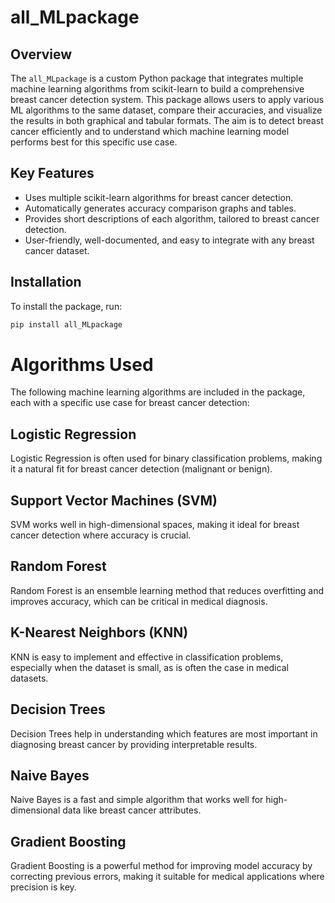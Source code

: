 # all_MLpackage

## Overview

The `all_MLpackage` is a custom Python package that integrates multiple machine learning algorithms from scikit-learn to build a comprehensive breast cancer detection system. This package allows users to apply various ML algorithms to the same dataset, compare their accuracies, and visualize the results in both graphical and tabular formats. The aim is to detect breast cancer efficiently and to understand which machine learning model performs best for this specific use case.

## Key Features

- Uses multiple scikit-learn algorithms for breast cancer detection.
- Automatically generates accuracy comparison graphs and tables.
- Provides short descriptions of each algorithm, tailored to breast cancer detection.
- User-friendly, well-documented, and easy to integrate with any breast cancer dataset.

## Installation

To install the package, run:

```bash
pip install all_MLpackage
```
# Algorithms Used
The following machine learning algorithms are included in the package, each with a specific use case for breast cancer detection:

## Logistic Regression
Logistic Regression is often used for binary classification problems, making it a natural fit for breast cancer detection (malignant or benign).

## Support Vector Machines (SVM)
SVM works well in high-dimensional spaces, making it ideal for breast cancer detection where accuracy is crucial.

## Random Forest
Random Forest is an ensemble learning method that reduces overfitting and improves accuracy, which can be critical in medical diagnosis.

## K-Nearest Neighbors (KNN)
KNN is easy to implement and effective in classification problems, especially when the dataset is small, as is often the case in medical datasets.

## Decision Trees
Decision Trees help in understanding which features are most important in diagnosing breast cancer by providing interpretable results.

## Naive Bayes
Naive Bayes is a fast and simple algorithm that works well for high-dimensional data like breast cancer attributes.

## Gradient Boosting
Gradient Boosting is a powerful method for improving model accuracy by correcting previous errors, making it suitable for medical applications where precision is key.
